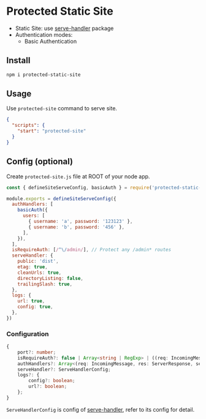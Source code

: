 # Protected Static Site

- Static Site: use [serve-handler](https://github.com/vercel/serve-handler) package
- Authentication modes:
  - Basic Authentication

## Install

```sh
npm i protected-static-site
```

## Usage

Use `protected-site` command to serve site.

```json
{
  "scripts": {
    "start": "protected-site"
  }
}
```

## Config (optional)

Create `protected-site.js` file at ROOT of your node app.

```js
const { defineSiteServeConfig, basicAuth } = require('protected-static-site')

module.exports = defineSiteServeConfig({
  authHandlers: [
    basicAuth({
      users: [
        { username: 'a', password: '123123' },
        { username: 'b', password: '456' },
      ],
    }),
  ],
  isRequireAuth: [/^\/admin/], // Protect any /admin* routes
  serveHandler: {
    public: 'dist',
    etag: true,
    cleanUrls: true,
    directoryListing: false,
    trailingSlash: true,
  },
  logs: {
    url: true,
    config: true,
  },
})
```

### Configuration

```ts
{
    port?: number;
    isRequireAuth?: false | Array<string | RegExp> | ((req: IncomingMessage, url: string) => boolean)
    authHandlers?: Array<(req: IncomingMessage, res: ServerResponse, send: Send) => boolean>
    serveHandler?: ServeHandlerConfig;
    logs?: {
        config?: boolean;
        url?: boolean;
    };
}
```

`ServeHandlerConfig` is config of [serve-handler](https://github.com/vercel/serve-handler), refer to its config for detail.
